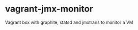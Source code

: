 vagrant-jmx-monitor
===================

Vagrant box with graphite, statsd and jmxtrans to monitor a VM
